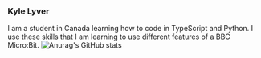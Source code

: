 ### Kyle Lyver

I am a student in Canada learning how to code in TypeScript and Python. I use these skills that I am learning to use different features of a BBC Micro:Bit.
![Anurag's GitHub stats](https://github-readme-stats.vercel.app/api?username=kyle-lyver&hide=contribs,prs)
